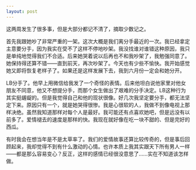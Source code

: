 ```yaml
---
layout: post
---
```

这两周发生了很多事，但是大部分都记不清了，摘取少数记之。

首先我跟她吵了非常严重的一架。这次大概是我们离分手最近的一次。我已经拿定主意要分手，因为我实在受不了这样不停地吵架。我没找谁对谁错这种原因，我只是单纯地觉得我们不合适。后来她哭着说以后再也不和我吵架了，我勉强同意了。她保持得还算不错——直到前天，再次吵架了。今天也有少些不愉快。我开始感觉她又即将恢复老样子了。如果还是这样发展下去，我到六月份一定会和她分开。

LB分手了。他早上用微信给我发了一个奇怪的表情。后来他坦白说他家里对他女朋友不同意，他又不想提分手，而那个女生做出了艰难的分手决定。LB这种行为其实挺龌龊的。但是我觉得自己和他的现状很像。好几次我坚定要分手，都无法坚定下来。原因只有一个，就是她哭得很惨。我是心很软的人，我做不到像电视上那样决绝。虽然我知道那样对每个人是最好。我可能还有点喜欢她吧，但是远没有以前多了。爱情褪去的速度是那样的快。我现在就好像在吃一块不甜的、但是完好的西瓜。

有时我会在想当年是不是太草率了。我们的爱情故事还算比较传奇的，但是事后回顾起来，我却觉得不到有什么激动的心情。也许本质上我其实跟天下所有男人一样——都是那么容易变心？反正，这样的感情已经很没意思了……实在不知道该怎样做。